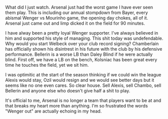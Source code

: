 What did I just watch. Arsenal just had the worst game I have ever seen them play. This is including our annual stompdown from Bayer, every abismal Wenger vs Mourinho game, the opening day chokes, all of it. Arsenal just came out and limp dicked it on the field for 90 minutes. 

I have alway been a pretty loyal Wenger supporter. I've always believed in him and supported his style of managing. This shit today was undefendable. Why would you start Welbeck over your club record signing? Chamberlain has officially shown his disintrest in his future with the club by his defensive performance. Bellerin is a worse LB than Daley Blind if he were actually blind. First off, we have a LB on the bench, Kolsniac has been great every time he touches the field, yet we sit him. 

I was optimitic at the start of the season thinking if we could win the league Alexis would stay, Ozil would resign and we would see better days but it seems like no one even cares. So clear house. Sell Alexis, sell Chambo, sell Bellerin and anyone else who doesn't give half a shit to play. 

It's official to me, Arsenal is no longer a team that players want to be at and that breaks my heart more than anything. I'm so frustrated the words "Wenger out" are actually echoing in my head.
